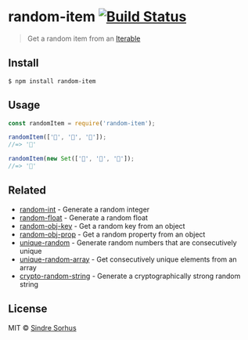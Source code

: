 # random-item [![Build Status](https://travis-ci.org/sindresorhus/random-item.svg?branch=master)](https://travis-ci.org/sindresorhus/random-item)

> Get a random item from an [Iterable](https://developer.mozilla.org/en-US/docs/Web/JavaScript/Reference/Iteration_protocols#The_iterable_protocol)


## Install

```
$ npm install random-item
```


## Usage

```js
const randomItem = require('random-item');

randomItem(['🐴', '🦄', '🌈']);
//=> '🦄'

randomItem(new Set(['🐴', '🦄', '🌈']);
//=> '🌈'
```


## Related

- [random-int](https://github.com/sindresorhus/random-int) - Generate a random integer
- [random-float](https://github.com/sindresorhus/random-float) - Generate a random float
- [random-obj-key](https://github.com/sindresorhus/random-obj-key) - Get a random key from an object
- [random-obj-prop](https://github.com/sindresorhus/random-obj-prop) - Get a random property from an object
- [unique-random](https://github.com/sindresorhus/unique-random) - Generate random numbers that are consecutively unique
- [unique-random-array](https://github.com/sindresorhus/unique-random-array) - Get consecutively unique elements from an array
- [crypto-random-string](https://github.com/sindresorhus/crypto-random-string) - Generate a cryptographically strong random string


## License

MIT © [Sindre Sorhus](http://sindresorhus.com)
